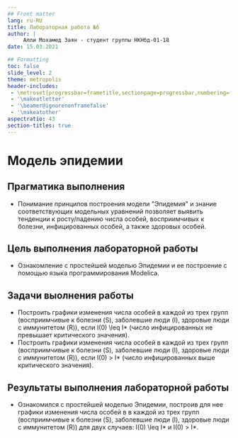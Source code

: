 ```yaml
---
## Front matter
lang: ru-RU
title: Лабораторная работа №6
author: |
	 Алли Мохамед Заян - студент группы НКНбд-01-18
date: 15.03.2021

## Formatting
toc: false
slide_level: 2
theme: metropolis
header-includes: 
 - \metroset{progressbar=frametitle,sectionpage=progressbar,numbering=fraction}
 - '\makeatletter'
 - '\beamer@ignorenonframefalse'
 - '\makeatother'
aspectratio: 43
section-titles: true
---
```


# Модель эпидемии

## Прагматика выполнения

- Понимание принципов построения модели "Эпидемия" и знание соответствующих модельных уравнений позволяет выявить тенденции к росту/падению числа особей, восприимчивых к болезни, инфицированных особей,
а также здоровых особей. 

## Цель выполнения лабораторной работы

- Ознакомление с простейшей моделью Эпидемии  и ее построение с помощью языка программирования Modelica.

## Задачи выолнения работы

- Построить графики изменения числа особей в каждой из трех групп (восприимчивые к болезни (S), заболевшие люди (I), здоровые люди с иммунитетом (R)), если I(0) \leq I* (число инфицированных не превышает критического значения).
- Построить графики изменения числа особей в каждой из трех групп (восприимчивые к болезни (S), заболевшие люди (I), здоровые люди с иммунитетом (R)), если I(0) > I* (число инфицированных выше критического значения).

## Результаты выполнения лабораторной работы

- Ознакомился с простейшей моделью Эпидемии, построив для нее графики изменения числа особей в в каждой из трех групп (восприимчивые к болезни (S), заболевшие люди (I), здоровые люди с иммунитетом (R)) для двух случаев: I(0) \leq I* и I(0) > I*.